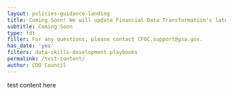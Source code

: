 ```yaml
---
layout: policies-guidance-landing
title: Coming Soon! We will update Financial Data Transformation's latest news here. Stay tuned for the latest updates!
subtitle: Coming Soon
type: fdt
filler: For any questions, please contact CFOC.support@gsa.gov.
has_date: 'yes'
filters: data-skills-development playbooks
permalink: /test-content/
author: CDO Council
---
```

test content here
